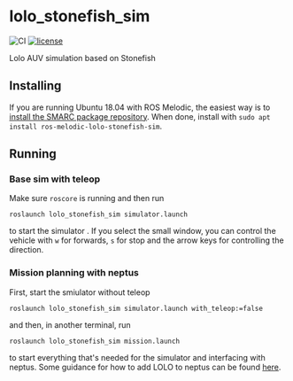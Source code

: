 # lolo_stonefish_sim
![CI](https://github.com/smarc-project/lolo_stonefish_sim/workflows/CI/badge.svg?branch=noetic-devel) [![license](https://img.shields.io/badge/License-BSD%203--Clause-blue.svg)](https://opensource.org/licenses/BSD-3-Clause)

Lolo AUV simulation based on Stonefish

## Installing

If you are running Ubuntu 18.04 with ROS Melodic, the easiest way is to
[install the SMARC package repository](https://github.com/smarc-project/rosinstall/blob/master/README.md#binary-install).
When done, install with `sudo apt install ros-melodic-lolo-stonefish-sim`.

## Running

### Base sim with teleop

Make sure `roscore` is running and then run
```
roslaunch lolo_stonefish_sim simulator.launch
```
to start the simulator . If you select the small window,
you can control the vehicle with `w` for forwards, `s` for stop
and the arrow keys for controlling the direction.

### Mission planning with neptus

First, start the smiulator without teleop
```
roslaunch lolo_stonefish_sim simulator.launch with_teleop:=false
```
and then, in another terminal, run
```
roslaunch lolo_stonefish_sim mission.launch
```
to start everything that's needed for the simulator and
interfacing with neptus. Some guidance for how to add LOLO
to neptus can be found [here](https://github.com/smarc-project/imc_ros_bridge).

